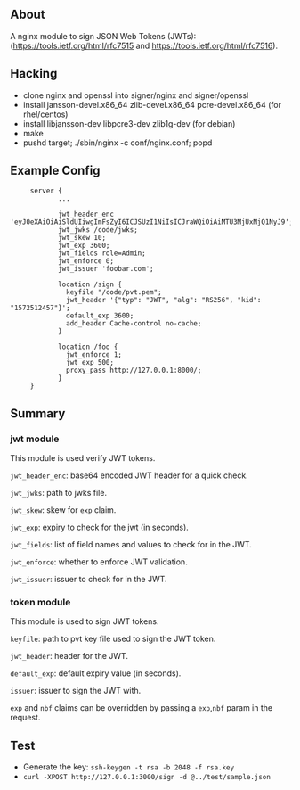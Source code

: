 
## About ##

A nginx module to sign JSON Web Tokens (JWTs):  (https://tools.ietf.org/html/rfc7515 and https://tools.ietf.org/html/rfc7516).

## Hacking ##

- clone nginx and openssl into signer/nginx and signer/openssl
- install jansson-devel.x86_64 zlib-devel.x86_64 pcre-devel.x86_64 (for rhel/centos)
- install libjansson-dev libpcre3-dev zlib1g-dev (for debian)
- make
- pushd target; ./sbin/nginx -c conf/nginx.conf; popd

## Example Config ##

```
     server {
            ...

            jwt_header_enc  'eyJ0eXAiOiAiSldUIiwgImFsZyI6ICJSUzI1NiIsICJraWQiOiAiMTU3MjUxMjQ1NyJ9';
	        jwt_jwks /code/jwks;
            jwt_skew 10;
	        jwt_exp 3600;
            jwt_fields role=Admin;
            jwt_enforce 0;
            jwt_issuer 'foobar.com';

            location /sign {
              keyfile "/code/pvt.pem";
              jwt_header '{"typ": "JWT", "alg": "RS256", "kid": "1572512457"}';
              default_exp 3600;
              add_header Cache-control no-cache;
            }

            location /foo {
              jwt_enforce 1;
              jwt_exp 500;
              proxy_pass http://127.0.0.1:8000/;
            }
     }
```

## Summary ##

### jwt module ###

This module is used verify JWT tokens.

`jwt_header_enc`: base64 encoded JWT header for a quick check.

`jwt_jwks`: path to jwks file.

`jwt_skew`: skew for `exp` claim.

`jwt_exp`: expiry to check for the jwt (in seconds).

`jwt_fields`: list of field names and values to check for in the JWT.

`jwt_enforce`: whether to enforce JWT validation.

`jwt_issuer`: issuer to check for in the JWT.

### token module ###

This module is used to sign JWT tokens.

`keyfile`: path to pvt key file used to sign the JWT token.

`jwt_header`: header for the JWT.

`default_exp`: default expiry value (in seconds).

`issuer`: issuer to sign the JWT with.

`exp` and `nbf` claims can be overridden by passing a `exp`,`nbf` param in the request.

## Test ##

- Generate the key: `ssh-keygen -t rsa -b 2048 -f rsa.key`
- `curl -XPOST http://127.0.0.1:3000/sign -d @../test/sample.json`

